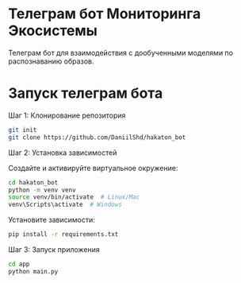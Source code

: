 # Телеграм бот Мониторинга Экосистемы
Телеграм бот для взаимодействия с дообученными моделями по распознаванию образов. 


# Запуск телеграм бота
Шаг 1: Клонирование репозитория

```sh
git init
git clone https://github.com/DaniilShd/hakaton_bot
```
Шаг 2: Установка зависимостей

Создайте и активируйте виртуальное окружение:
```sh
cd hakaton_bot
python -m venv venv
source venv/bin/activate  # Linux/Mac
venv\Scripts\activate  # Windows
```

Установите зависимости:

```sh
pip install -r requirements.txt
```

Шаг 3: Запуск приложения

```sh
cd app
python main.py
```
